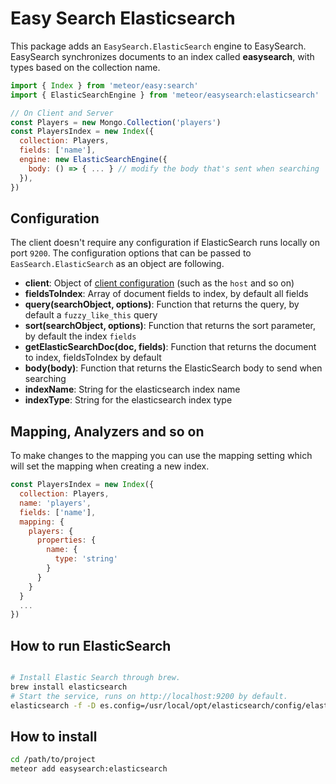 Easy Search Elasticsearch
=====================

This package adds an `EasySearch.ElasticSearch` engine to EasySearch. EasySearch synchronizes documents to an index called
__easysearch__, with types based on the collection name.

```javascript
import { Index } from 'meteor/easy:search'
import { ElasticSearchEngine } from 'meteor/easysearch:elasticsearch'

// On Client and Server
const Players = new Mongo.Collection('players')
const PlayersIndex = new Index({
  collection: Players,
  fields: ['name'],
  engine: new ElasticSearchEngine({
    body: () => { ... } // modify the body that's sent when searching
  }),
})
```

## Configuration

The client doesn't require any configuration if ElasticSearch runs locally on port `9200`.
The configuration options that can be passed to `EasSearch.ElasticSearch` as an object are following.

* __client__: Object of [client configuration](https://www.elastic.co/guide/en/elasticsearch/client/javascript-api/current/quick-start.html) (such as the `host` and so on)
* __fieldsToIndex__: Array of document fields to index, by default all fields
* __query(searchObject, options)__: Function that returns the query, by default a `fuzzy_like_this` query
* __sort(searchObject, options)__: Function that returns the sort parameter, by default the index `fields`
* __getElasticSearchDoc(doc, fields)__: Function that returns the document to index, fieldsToIndex by default
* __body(body)__: Function that returns the ElasticSearch body to send when searching
* __indexName__: String for the elasticsearch index name
* __indexType__: String for the elasticsearch index type

## Mapping, Analyzers and so on

To make changes to the mapping you can use the mapping setting which will set the mapping when creating a new index.

```javascript
const PlayersIndex = new Index({
  collection: Players,
  name: 'players',
  fields: ['name'],
  mapping: {
    players: {
      properties: {
        name: {
          type: 'string'
        }
      }
    }
  }
  ...
})
```

## How to run ElasticSearch

```sh

# Install Elastic Search through brew.
brew install elasticsearch
# Start the service, runs on http://localhost:9200 by default.
elasticsearch -f -D es.config=/usr/local/opt/elasticsearch/config/elasticsearch.yml
```

## How to install

```sh
cd /path/to/project
meteor add easysearch:elasticsearch
```
